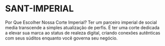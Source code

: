 # SANT-IMPERIAL
Por Que Escolher Nossa Corte Imperial? Ter um parceiro imperial de social media transcende a simples atualização de perfis. É ter uma corte dedicada a elevar sua marca ao status de realeza digital, criando conexões autênticas com seus súditos enquanto você governa seu negócio.
